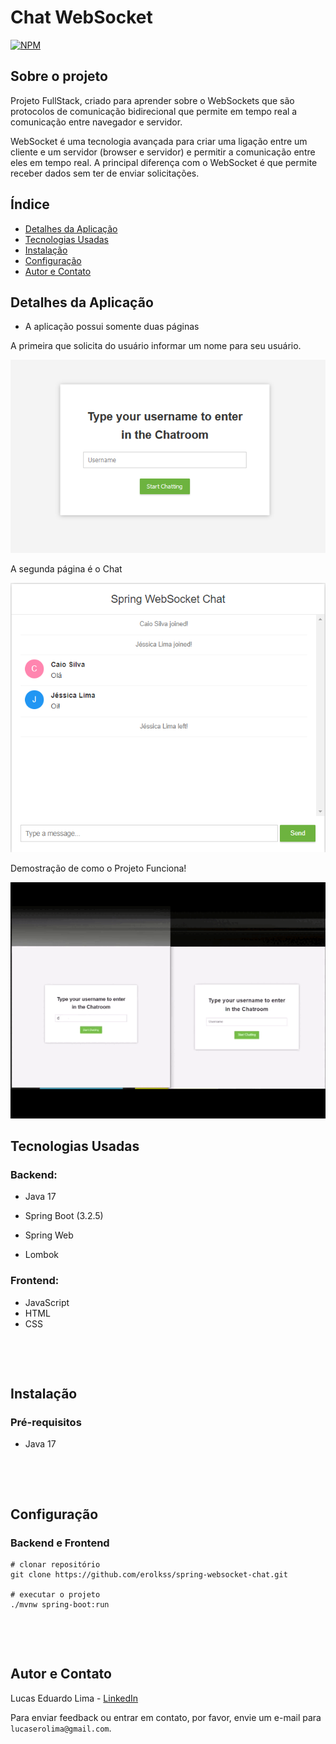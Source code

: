 # Chat WebSocket
[![NPM](https://img.shields.io/npm/l/react)](https://github.com/devsuperior/sds1-wmazoni/blob/master/LICENSE) 

## Sobre o projeto

Projeto FullStack, criado para aprender sobre o WebSockets que são protocolos de comunicação bidirecional que permite em tempo real a comunicação entre navegador e servidor.

WebSocket é uma tecnologia avançada para criar uma ligação entre um cliente e um servidor (browser e servidor) e permitir a comunicação entre eles em tempo real. A principal diferença com o WebSocket é que permite receber dados sem ter de enviar solicitações.



## Índice
- [Detalhes da Aplicação](#detalhes-da-aplicação)
- [Tecnologias Usadas](#tecnologias-usadas)
- [Instalação](#instalação)
- [Configuração](#configuração)
- [Autor e Contato](#autor-e-contato)



## Detalhes da Aplicação
- A aplicação possui somente duas páginas


A primeira que solicita do usuário informar um nome para seu usuário.


![](./src/main/resources/static/images/1%20-%20Username%20Chatroom.png)


A segunda página é o Chat


![](./src/main/resources/static/images/2%20-%20Chatroom.png)


Demostração de como o Projeto Funciona!


![](./src/main/resources/static/images/3%20-%20Demonstracao.gif)


## Tecnologias Usadas

### Backend: 
- Java 17
- Spring Boot (3.2.5)
- Spring Web 

- Lombok

### Frontend: 

- JavaScript
- HTML
- CSS

&nbsp;



&nbsp;


## Instalação 
### Pré-requisitos

- Java 17

&nbsp;



&nbsp;

## Configuração


### Backend e Frontend
```
# clonar repositório
git clone https://github.com/erolkss/spring-websocket-chat.git

# executar o projeto
./mvnw spring-boot:run
```


&nbsp;



&nbsp;
## Autor e Contato
Lucas Eduardo Lima -  [LinkedIn](https://www.linkedin.com/in/lucaserolima)

Para enviar feedback ou entrar em contato, por favor, envie um e-mail para `lucaserolima@gmail.com`.
